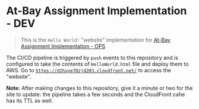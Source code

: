 # At-Bay Assignment Implementation - DEV

> This is the `Hello World!` "website" implementation for [At-Bay Assignment Implementation - OPS](https://github.com/mbstr/at-bay-assignment-ops)

The CI/CD pipeline is triggered by `push` events to this repository and is configured to take the contents of `HelloWorld.html` file and deploy them to AWS.
Go to [`https://d2huye70zjd203.cloudfront.net/`](https://d2huye70zjd203.cloudfront.net/) to access the "website".

__Note:__ After making changes to this repository, give it a minute or two for the site to update: the pipeline takes a few seconds and the CloudFront cahe has its TTL as well.

